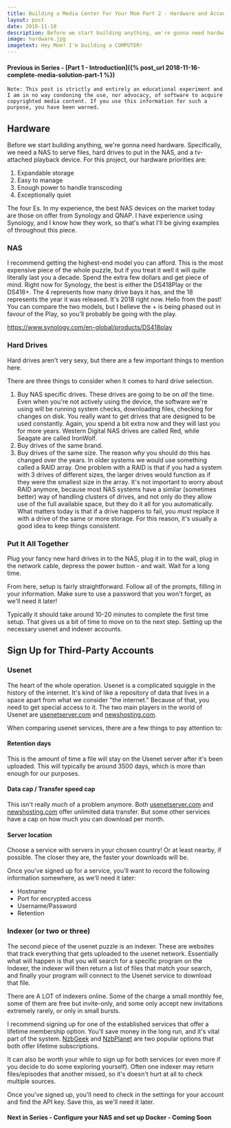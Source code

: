 ```yaml
---
title: Building a Media Center For Your Mom Part 2 - Hardware and Accounting
layout: post
date: 2018-11-18
description: Before we start building anything, we're gonna need hardware. Specifically, we need a NAS to serve files, hard drives to put in the NAS, and a tv-attached playback device. We'll also need to set up the external accounts that will link everything together.
image: hardware.jpg
imagetext: Hey Mom! I'm building a COMPUTER!
---
```


#### Previous in Series - [Part 1 - Introduction]({% post_url 2018-11-16-complete-media-solution-part-1 %})

`Note: This post is strictly and entirely an educational experiment and I am in no way condoning the use, nor advocacy, of software to acquire copyrighted media content. If you use this information for such a purpose, you have been warned.`

## Hardware

Before we start building anything, we're gonna need hardware. Specifically, we need a NAS to serve files, hard drives to put in the NAS, and a tv-attached playback device. For this project, our hardware priorities are:

1. Expandable storage
2. Easy to manage
3. Enough power to handle transcoding
4. Exceptionally quiet

The four Es. In my experience, the best NAS devices on the market today are those on offer from Synology and QNAP. I have experience using Synology, and I know how they work, so that's what I'll be giving examples of throughout this piece. 

### NAS
I recommend getting the highest-end model you can afford. This is the most expensive piece of the whole puzzle, but if you treat it well it will quite literally last you a decade. Spend the extra few dollars and get piece of mind. Right now for Synology, the best is either the DS418Play or the DS418+. The 4 represents how many drive bays it has, and the 18 represents the year it was released. It's 2018 right now. Hello from the past! You can compare the two models, but I believe the + is being phased out in favour of the Play, so you'll probably be going with the play.

https://www.synology.com/en-global/products/DS418play

### Hard Drives
Hard drives aren't very sexy, but there are a few important things to mention here.

There are three things to consider when it comes to hard drive selection. 
1. Buy NAS specific drives. These drives are going to be on _all_ the time. Even when you're not actively using the device, the software we're using will be running system checks, downloading files, checking for changes on disk. You really want to get drives that are designed to be used constantly. Again, you spend a bit extra now and they will last you for more years. Western Digital NAS drives are called Red, while Seagate are called IronWolf.
2. Buy drives of the same brand.
3. Buy drives of the same size. The reason _why_ you should do this has changed over the years. In older systems we would use something called a RAID array. One problem with a RAID is that if you had a system with 3 drives of different sizes, the larger drives would function as if they were the smallest size in the array. It's not important to worry about RAID anymore, because most NAS systems have a similar (sometimes better) way of handling clusters of drives, and not only do they allow use of the full available space, but they do it all for you automatically. What matters today is that if a drive happens to fail, you _must_ replace it with a drive of the same or more storage. For this reason, it's usually a good idea to keep things consistent.

### Put It All Together
Plug your fancy new hard drives in to the NAS, plug it in to the wall, plug in the network cable, depress the power button - and wait.
Wait for a long time.

From here, setup is fairly straightforward. Follow all of the prompts, filling in your information. Make sure to use a password that you won't forget, as we'll need it later!

Typically it should take around 10-20 minutes to complete the first time setup. That gives us a bit of time to move on to the next step. Setting up the necessary usenet and indexer accounts.

## Sign Up for Third-Party Accounts

### Usenet
The heart of the whole operation. Usenet is a complicated squiggle in the history of the internet. It's kind of like a repository of data that lives in a space apart from what we consider "the internet." Because of that, you need to get special access to it. The two main players in the world of Usenet are [usenetserver.com](http://usenetserver.com/partners/?a_aid=inconsiderate&a_bid=5725b6ed) and [newshosting.com](https://www.newshosting.com/partners/?a_aid=inconsiderate&a_bid=5ecfe99b).

When comparing usenet services, there are a few things to pay attention to:

#### Retention days
This is the amount of time a file will stay on the Usenet server after it's been uploaded. This will typically be around 3500 days, which is more than enough for our purposes.
#### Data cap / Transfer speed cap
This isn't really much of a problem anymore. Both [usenetserver.com](http://usenetserver.com/partners/?a_aid=inconsiderate&a_bid=5725b6ed) and [newshosting.com](https://www.newshosting.com/partners/?a_aid=inconsiderate&a_bid=5ecfe99b) offer unlimited data transfer. But some other services have a cap on how much you can download per month.
#### Server location
Choose a service with servers in your chosen country! Or at least nearby, if possible. The closer they are, the faster your downloads will be.

Once you've signed up for a service, you'll want to record the following information somewhere, as we'll need it later:
- Hostname
- Port for encrypted access
- Username/Password
- Retention

### Indexer (or two or three)
The second piece of the usenet puzzle is an indexer. These are websites that track everything that gets uploaded to the usenet network. Essentially what will happen is that you will search for a specific program on the Indexer, the indexer will then return a list of files that match your search, and finally your program will connect to the Usenet service to download that file.

There are A LOT of indexers online. Some of the charge a small monthly fee, some of them are free but invite-only, and some only accept new invitations extremely rarely, or only in small bursts.

I recommend signing up for one of the established services that offer a lifetime membership option. You'll save money in the long run, and it's vital part of the system. [NzbGeek](https://nzbgeek.info) and [NzbPlanet](https://nzbplanet.net/register) are two popular options that both offer lifetime subscriptions.

It can also be worth your while to sign up for both services (or even more if you decide to do some exploring yourself). Often one indexer may return files/episodes that another missed, so it's doesn't hurt at all to check multiple sources. 

Once you've signed up, you'll need to check in the settings for your account and find the API key. Save this, as we'll need it later.

#### Next in Series - Configure your NAS and set up Docker - Coming Soon

